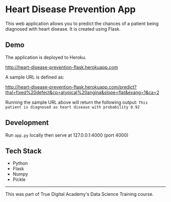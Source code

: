 # Heart Disease Prevention App

This web application allows you to predict the chances of a patient being diagnosed with heart disease. It is created using Flask.

## Demo

The application is deployed to Heroku.

http://heart-disease-prevention-flask.herokuapp.com

A sample URL is defined as:

http://heart-disease-prevention-flask.herokuapp.com/predict?thal=fixed%20defect&cp=atypical%20angina&slope=flat&exang=1&ca=2

Running the sample URL above will return the following output: `This patient is diagnosed as heart disease with probability 0.92`

## Development

Run `app.py` locally then serve at 127.0.0.1:4000 (port 4000)

## Tech Stack

- Python
- Flask
- Numpy
- Pickle

---

This was part of True Digital Academy's Data Science Training course.